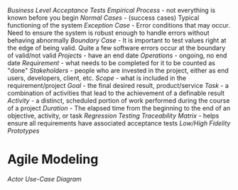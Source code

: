 *Business Level Acceptance Tests*
*Empirical Process* - not everything is known before you begin
*Normal Cases* - (success cases) Typical functioning of the system
*Exception Case* - Error conditions that may occur. Need to ensure the system is robust enough to handle errors without behaving abnormally
*Boundary Case* - It is important to test values right at the edge of being valid. Quite a few software errors occur at the boundary of valid/not valid
*Projects* - have an end date
*Operations* - ongoing, no end date
*Requirement* - what needs to be completed for it to be counted as "done"
*Stakeholders* - people who are invested in the project, either as end users, developers, client, etc.
*Scope* - what is included in the requirement/project
*Goal* - the final desired result, product/service
*Task* - a combination of activities that lead to the achievement of a definable result
*Activity* - a distinct, scheduled portion of work performed during the course of a project
*Duration* - The elapsed time from the beginning to the end of an objective, activity, or task
*Regression Testing*
*Traceability Matrix* - helps ensure all requirements have associated acceptance tests
*Low/High Fidelity Prototypes*
# Agile Modeling
*Actor*
*Use-Case Diagram*